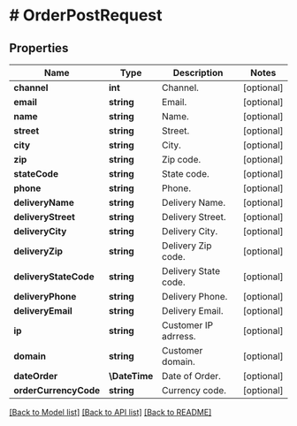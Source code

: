# # OrderPostRequest

## Properties

Name | Type | Description | Notes
------------ | ------------- | ------------- | -------------
**channel** | **int** | Channel. | [optional]
**email** | **string** | Email. | [optional]
**name** | **string** | Name. | [optional]
**street** | **string** | Street. | [optional]
**city** | **string** | City. | [optional]
**zip** | **string** | Zip code. | [optional]
**stateCode** | **string** | State code. | [optional]
**phone** | **string** | Phone. | [optional]
**deliveryName** | **string** | Delivery Name. | [optional]
**deliveryStreet** | **string** | Delivery Street. | [optional]
**deliveryCity** | **string** | Delivery City. | [optional]
**deliveryZip** | **string** | Delivery Zip code. | [optional]
**deliveryStateCode** | **string** | Delivery State code. | [optional]
**deliveryPhone** | **string** | Delivery Phone. | [optional]
**deliveryEmail** | **string** | Delivery Email. | [optional]
**ip** | **string** | Customer IP adrress. | [optional]
**domain** | **string** | Customer domain. | [optional]
**dateOrder** | **\DateTime** | Date of Order. | [optional]
**orderCurrencyCode** | **string** | Currency code. | [optional]

[[Back to Model list]](../../README.md#models) [[Back to API list]](../../README.md#endpoints) [[Back to README]](../../README.md)
